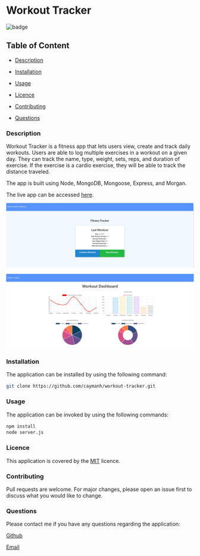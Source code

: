 # Workout Tracker

![badge](https://img.shields.io/badge/license-MIT-brightgreen)

## Table of Content

  - [Description](#description)

  - [Installation](#installation)

  - [Usage](#usage)

  - [Licence](#licence)

  - [Contributing](#contributing)

  - [Questions](#questions)

 ### Description

 Workout Tracker is a fitness app that lets users view, create and track daily workouts. Users are able to log multiple exercises in a workout on a given day. They can track the name, type, weight, sets, reps, and duration of exercise. If the exercise is a cardio exercise, they will be able to track the distance traveled. 

 The app is built using Node, MongoDB, Mongoose, Express, and Morgan.

 The live app can be accessed [here](https://pacific-stream-43723.herokuapp.com/).

 <p align="center">
    <img alt="Screenshot of Fitness Tracker" src="./public/image/workout-tracker-02.JPG">
</p>
 <p align="center">
    <img alt="Screenshot of Fitness Tracker" src="./public/image/workout-tracker-01.JPG">
</p>


### Installation

The application can be installed by using the following command: 

```bash
git clone https://github.com/caymanh/workout-tracker.git
```

### Usage

The application can be invoked by using the following commands: 

```bash
npm install
node server.js
```

### Licence

This application is covered by the [MIT](https://choosealicense.com/licenses/mit/) licence.

### Contributing

Pull requests are welcome. For major changes, please open an issue first to discuss what you would like to change.

### Questions

Please contact me if you have any questions regarding the application:

[Github](https://github.com/caymanh)

[Email](mailto:hengcayman@gmail.com)
